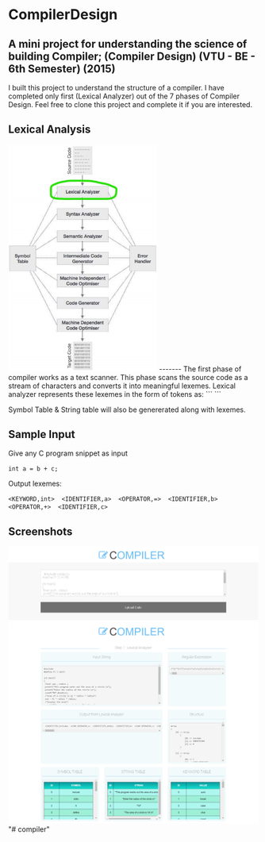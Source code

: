 # CompilerDesign
A mini project for understanding the science of building Compiler; (Compiler Design) (VTU - BE - 6th Semester) (2015)
------

I built this project to understand the structure of a compiler. I have completed only first (Lexical Analyzer) out of the 7 phases of Compiler Design. Feel free to clone this project and complete it if you are interested.

## Lexical Analysis
<img src="images/Inkedcompiler_phases.jpg" width="300px">
-------
The first phase of compiler works as a text scanner. This phase scans the source code as a stream of characters and converts it into meaningful lexemes. Lexical analyzer represents these lexemes in the form of tokens as:
```
<token-name, attribute-value>
```

Symbol Table & String table will also be genererated along with lexemes.

## Sample Input
Give any C program snippet as input
```
int a = b + c;
```
Output lexemes:
```
<KEYWORD,int>  <IDENTIFIER,a>  <OPERATOR,=>  <IDENTIFIER,b>  <OPERATOR,+>  <IDENTIFIER,c> 
```
## Screenshots
![](/images/Page1.png)
![](/images/Page2.png)"# compiler" 

